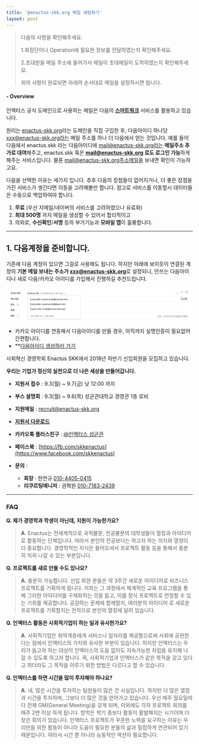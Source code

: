 ```yaml
---
title: '@enactus-skk.org 메일 세팅하기'
layout: post
---
```


> 다음의 사항을 확인해주세요.
>
> 1.회장단이나 Operation에 필요한 정보를 전달하였는지 확인해주세요.
>
> 2.초대받을 메일 주소에 들어가서 메일이 초대메일이 도착하였는지 확인해주세요.
>
> 위의 사항이 완료되면 아래의 순서대로 메일을 설정하시면 됩니다.


#### - Overview
인액터스 공식 도메인으로 사용하는 메일은 다음의 **[스마트워크](http://mail2.daum.net/hanmailex/domain.html)** 서비스를 활용하고 있습니다.

원리는 [enactus-skk.org](https://enactus-skk.org)라는 도메인을 직접 구입한 후,
다음아이디 하나당 xxx@enactus-skk.org라는 메일 주소를 하나 더 다음에서 얻는 것입니다. 예를 들어 다음에서 enactus.skk 라는 다음아이디에 mail@enactus-skk.org라는 **메일주소 추가로 대여**해주고,
enactus.skk 혹은 **mail@enactus-skk.org 로도 로그인 가능**하게 해주는 서비스입니다. 물론 mail@enactus-skk.org주소메일을 보내면 확인이 가능하고요.

다음을 선택한 이유는 세가지 입니다. 추후 다음의 장점들이 없어지거나, 더 좋은 장점을 가진 서비스가 생긴다면 이동을 고려해볼만 합니다. 참고로 서비스를 이동할시 데이터들은 수동으로 백업하여야 합니다.
1. **무료** (우선 지메일/네이버의 서비스를 고려하였으나 유료화)
2. **최대 500명** 까지 메일을 생성할 수 있어서 합리적이고
3. 의외로, **수신확인**/**서명** 등의 부가기능과 **모바일 앱**이 훌륭합니다.

*****

## 1. 다음계정을 준비합니다.
기존에 다음 계정이 있으면 그걸로 사용해도 됩니다. 하지만 아래에 보이듯이 연결된 계정의 **기본 메일 보내는 주소가 xxx@enactus-skk.org**로 설정되니, 안쓰는 다음아이디나 새로 다음/카카오 아이디를 가입해서 진행하길 추천드립니다.

![](/images/info/email-11.png)

+ 카카오 아이디를 연동해서 다음아이디를 만들 경우, 아직까지 실명인증이 필요없어 간편합니다.
+ **[다음아이디 생성하러 가기](https://member.daum.net/join?rtnUrl=https%3A%2F%2Fmail.daum.net%2F)






사회혁신 경영학회 Enactus SKK에서 2018년 하반기 신입회원을 모집하고 있습니다.

**우리는 기업가 정신의 실천으로 더 나은 세상을 만들어갑니다.**

+ **지원서 접수** : 9.3(월) ~ 9.7(금) 낮 12:00 까지
+ **부스 설명회** : 9.3(월) ~ 9.6(목) 성균관대학교 경영관 1층 로비
+ **지원메일** : [recruit@enactus-skk.org](mailto:recruit@enactus-skk.org)
+ **[지원서 다운로드](/files/recruits/text.doc)**

+ **카카오톡 플러스친구** : [@인액터스 성균관](http://pf.kakao.com/_xhfhRj)
+ **페이스북** : [https://fb.com/skkenactus](https://www.facebook.com/skkenactus)
+ **문의** :
    + **회장** : 한연규 [010-4405-0415](tel:010-4405-0415)
    + **리쿠르팅매니저** : 권혁원 [010-7183-2439](tel:010-7183-2439)


*****


### FAQ

**Q. 제가 경영학과 학생이 아닌데, 지원이 가능한가요?**
>**A**. Enactus는 전세계적으로 국적불문, 전공불문의 대학생들이 열정과 아이디어로 활동하는 단체입니다. 따라서 본인의 전공보다는 하고자 하는 의지와 열정이 더 중요합니다. 경영학적인 지식은 들어오셔서 프로젝트 활동 등을 통해서 충분히 익혀 나갈 수 있는 부분입니다.

**Q. 프로젝트를 새로 만들 수도 있나요?**
>**A**. 충분히 가능합니다. 신입 회원 분들은 약 3주간 새로운 아이디어로 비즈니스 프로젝트를 기획하게 됩니다. 저희는 그 과정에서 체계적인 교육 프로그램을 통해 그러한 아이디어를 구체화하는 것을 돕고, 이를 정식 프로젝트로 런칭할 수 있는 기회를 제공합니다. 공감하는 문제에 함께할지, 여러분의 아이디어 로 새로운 프로젝트를 기획할지는 전적으로 본인의 열정에 달려 있습니다.

**Q. 인액터스 활동은 사회적기업이 하는 일과 유사한가요?**
>**A**. 사회적기업은 취약계층에게 서비스나 일자리를 제공함으로써 사회에 공헌한다는 점에서 인액터스의 가치와 유사한 부분이 있습니다. 하지만 인액터스는 우리가 돕고자 하는 대상이 인액터스의 도움 없이도 지속가능한 자립을 유지해 나갈 수 있도록 하고자 합니다. 즉, 사회적기업과 인액터스가 같은 목적을 갖고 있다고 하더라도 그 목적을 이루기 위한 방법은 다르다고 할 수 있습니다.

**Q. 인액터스를 하면 시간을 많이 투자해야 하나요?**
>**A**. 네, 많은 시간을 투자하는 팀원들이 많은 건 사실입니다. 하지만 더 많은 열정과 시간을 투자하며, 그보다 더 많은 것을 얻어가고 있습니다. 우선 매주 월요일마다 전체 GM(General Meeting)을 갖게 되며, 이외에도 각자 프로젝트 회의를 매주 2번 이상 하게 됩니다. 방학은 학기 중보다 활동이 활발해지는 시기이며 더 잦은 회의가 있습니다. 인액터스 프로젝트가 꾸준한 노력을 요구하는 이유는 우리만을 위한 활동이 아니라 도움이 필요한 분들의 삶과 밀접하게 연관되어 있기 때문입니다. 따라서 시간 뿐 아니라 능동적인 액션이 필요합니다.
